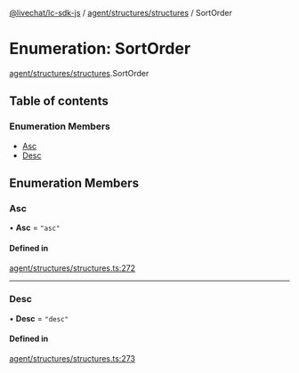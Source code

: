 [@livechat/lc-sdk-js](../README.md) / [agent/structures/structures](../modules/agent_structures_structures.md) / SortOrder

# Enumeration: SortOrder

[agent/structures/structures](../modules/agent_structures_structures.md).SortOrder

## Table of contents

### Enumeration Members

- [Asc](agent_structures_structures.SortOrder.md#asc)
- [Desc](agent_structures_structures.SortOrder.md#desc)

## Enumeration Members

### Asc

• **Asc** = ``"asc"``

#### Defined in

[agent/structures/structures.ts:272](https://github.com/livechat/lc-sdk-js/blob/10347df/src/agent/structures/structures.ts#L272)

___

### Desc

• **Desc** = ``"desc"``

#### Defined in

[agent/structures/structures.ts:273](https://github.com/livechat/lc-sdk-js/blob/10347df/src/agent/structures/structures.ts#L273)
